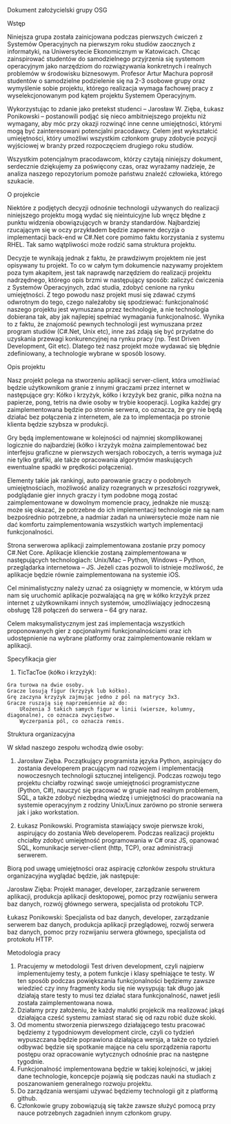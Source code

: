 Dokument założycielski grupy OSG

Wstęp

Niniejsza grupa została zainicjowana podczas pierwszych ćwiczeń z Systemów Operacyjnych na pierwszym roku studiów zaocznych z informatyki, na Uniwersytecie Ekonomicznym w Katowicach. Chcąc zainspirować studentów do samodzielnego przyjrzenia się systemom operacyjnym jako narzędziom do rozwiązywania konkretnych i realnych problemów w środowisku biznesowym. Profesor Artur Machura poprosił studentów o samodzielne podzielenie się na 2-3 osobowe grupy oraz wymyślenie sobie projektu, którego realizacja wymaga fachowej pracy z wyselekcjonowanym pod kątem projektu Systemem Operacyjnym.

Wykorzystując to zdanie jako pretekst studenci – Jarosław W. Zięba, Łukasz Ponikowski – postanowili podjąć się nieco ambitniejszego projektu niż wymagany, aby móc przy okazji rozwinąć inne cenne umiejętności, którymi mogą być zainteresowani potencjalni pracodawcy. Celem jest wykształcić umiejętności, który umożliwi wszystkim członkom grupy zdobycie pozycji wyjściowej w branży przed rozpoczęciem drugiego roku studiów.

Wszystkim potencjalnym pracodawcom, którzy czytają niniejszy dokument, serdecznie dziękujemy za poświęcony czas, oraz wyrażamy nadzieje, że analiza naszego repozytorium pomoże państwu znaleźć człowieka, którego szukacie.


O projekcie

Niektóre z podjętych decyzji odnośnie technologii używanych do realizacji niniejszego projektu mogą wydać się nieintuicyjne lub wręcz błędne z punktu widzenia obowiązujących w branży standardów. Najbardziej rzucającym się w oczy przykładem będzie zapewne decyzja o implementacji back-end w C#.Net core pomimo faktu korzystania z systemu RHEL. Tak samo wątpliwości może rodzić sama struktura projektu.

Decyzje te wynikają jednak z faktu, że prawdziwym projektem nie jest opisywany tu projekt. To co w całym tym dokumencie nazywamy projektem poza tym akapitem, jest tak naprawdę narzędziem do realizacji projektu nadrzędnego, którego opis brzmi w następujący sposób: zaliczyć ćwiczenia z Systemów Operacyjnych, zdać studia, zdobyć cenione na rynku umiejętności. Z tego powodu nasz projekt musi się zdawać czymś odwrotnym do tego, czego należałoby się spodziewać: funkcjonalność naszego projektu jest wymuszana przez technologie, a nie technologia dobierana tak, aby jak najlepiej spełniać wymagania funkcjonalność. Wynika to z faktu, że znajomość pewnych technologii jest wymuszana przez program studiów (C#.Net, Unix etc), inne zaś zdają się być przydatne do uzyskania przewagi konkurencyjnej na rynku pracy (np. Test Driven Development, Git etc). Dlatego też nasz projekt może wydawać się błędnie zdefiniowany, a technologie wybrane w sposób losowy. 


Opis projektu

Nasz projekt polega na stworzeniu aplikacji server-client, która umożliwiać będzie użytkownikom granie z innymi graczami przez internet w następujące gry: Kółko i krzyżyk, kółko i krzyżyk bez granic, piłka nożna na papierze, pong, tetris na dwie osoby w trybie kooperacji. Logika każdej gry zaimplementowana będzie po stronie serwera, co oznacza, że gry nie będą działać bez połączenia z internetem, ale za to implementacja po stronie klienta będzie szybsza w produkcji. 

Gry będą implementowane w kolejności od najmniej skomplikowanej logicznie do najbardziej (kółko i krzyżyk można zaimplementować bez interfejsu graficzne w pierwszych wersjach roboczych, a terris wymaga już nie tylko grafiki, ale także opracowania algorytmów maskujących ewentualne spadki w prędkości połączenia). 

Elementy takie jak rankingi, auto parowanie graczy o podobnych umiejętnościach, możliwość analizy rozegranych w przeszłości rozgrywek, podglądanie gier innych graczy i tym podobne mogą zostać zaimplementowane w dowolnym momencie pracy, jednakże nie muszą: może się okazać, że potrzebne do ich implementacji technologie nie są nam bezpośrednio potrzebne, a nadmiar zadań  na uniwersytecie może nam nie dać komfortu zaimplementowania wszystkich wartych implementacji funkcjonalności.

Strona serwerowa aplikacji zaimplementowana zostanie przy pomocy C#.Net Core. Aplikacje klienckie zostaną zaimplementowana w następujących technologiach: Unix/Mac – Python, Windows – Python, przeglądarka internetowa – JS. Jeżeli czas pozwoli to istnieje możliwość, że aplikacje będzie równie zaimplementowana na systemie iOS.

Cel minimalistyczny należy uznać za osiągnięty w momencie, w którym uda nam się uruchomić aplikacje pozwalającą na grę w kółko krzyżyk przez internet z użytkownikami innych systemów, umożliwiający jednoczesną obsługę 128 połączeń do serwera – 64 gry naraz.  

Celem maksymalistycznym jest zaś implementacja wszystkich proponowanych gier z opcjonalnymi funkcjonalnościami oraz ich udostępnienie na wybrane platformy oraz zaimplementowanie reklam w aplikacji.

Specyfikacja gier
  1. TicTacToe (kółko i krzyżyk):
  
  	Gra turowa na dwie osoby. 
  	Gracze losują figur (krzyżyk lub kółko).
	Grę zaczyna krzyżyk zajmując jedno z pól na matrycy 3x3.
  	Gracze ruszają się naprzemiennie aż do:
	  	Ułożenia 3 takich samych figur w linii (wiersze, kolumny, diagonalne), co oznacza zwycięstwo.
		Wyczerpania pól, co oznacza remis. 


Struktura organizacyjna

W skład naszego zespołu wchodzą dwie osoby:

1. Jarosław Zięba. Początkujący programista języka Python, aspirujący do zostania developerem pracującym nad rozwojem i implementacją nowoczesnych technologii sztucznej inteligencji. Podczas rozwoju tego projektu chciałby rozwinąć swoje umiejętności programistyczne (Python, C#), nauczyć się pracować w grupie nad realnym problemem, SQL, a także zdobyć niezbędną wiedzę i umiejętności do pracowania na systemie operacyjnym z rodziny Unix/Linux zarówno po stronie serwera jak i jako workstation.

2. Łukasz Ponikowski. Programista stawiający swoje pierwsze kroki, aspirujący do zostania Web developerem. Podczas realizacji projektu chciałby zdobyć umiejętność programowania w C# oraz JS, opanować SQL, komunikacje server-client (http, TCP), oraz administracji serwerem.

Biorą pod uwagę umiejętności oraz aspirację członków zespołu struktura organizacyjna wyglądać będzie, jak następuje:

Jarosław Zięba: Projekt manager, developer, zarządzanie serwerem aplikacji, produkcja aplikacji desktopowej, pomoc przy rozwijaniu serwera baz danych, rozwój głównego serwera, specjalista od protokołu TCP.

Łukasz Ponikowski: Specjalista od baz danych, developer, zarządzanie serwerem baz danych, produkcja aplikacji przeglądowej, rozwój serwera baz danych, pomoc przy rozwijaniu serwera głównego, specjalista od protokołu HTTP.


Metodologia pracy

1. Pracujemy w metodologii Test driven development, czyli najpierw implementujemy testy, a potem funkcje i klasy spełniające te testy. W ten sposób podczas powiększania funkcjonalności będziemy zawsze wiedzieć czy inny fragmenty kodu się nie wysypują: tak długo jak działają stare testy to musi tez działać stara funkcjonalność, nawet jeśli została zaimplementowana nowa. 
2. Działamy przy założeniu, że każdy malutki projekcik ma realizować jakąś działająca cześć systemu zamiast starać się od razu robić duże skoki. 
3. Od momentu stworzenia pierwszego działającego testu pracować będziemy z tygodniowym development circle, czyli co tydzień wypuszczana będzie poprawiona działająca wersja, a także co tydzień odbywać będzie się spotkanie mające na celu sporządzenia raportu postępu oraz opracowanie wytycznych odnośnie prac na następne tygodnie.
4. Funkcjonalność implementowana będzie w takiej kolejności, w jakiej dane technologie, koncepcje pojawią się podczas nauki na studiach z poszanowaniem generalnego rozwoju projektu.
5. Do zarządzania wersjami używać będziemy technologii git z platformą github.
6. Członkowie grupy zobowiązują się także zawsze służyć pomocą przy nauce potrzebnych zagadnień innym członkom grupy.
